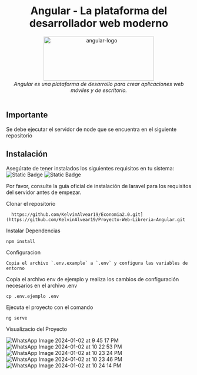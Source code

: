 <h1 align="center">Angular - La plataforma del desarrollador web moderno</h1>

<p align="center">
  <img src="https://miro.medium.com/v2/resize:fit:1358/1*rHhkqFJ0PVEMHwcHjJZaKA.png" alt="angular-logo" width="300px" height="120px"/>
  <br>
  <em>Angular es una plataforma de desarrollo para crear aplicaciones web móviles y de escritorio.
    <br> </em>
  <br>
</p>



## Importante

Se debe ejecutar el servidor de node que se encuentra en el siguiente repositorio

    
## Instalación
Asegúrate de tener instalados los siguientes requisitos en tu sistema:
<br>
<img alt="Static Badge" src="https://img.shields.io/badge/angular-version%2015.2.8-red">
<img alt="Static Badge" src="https://img.shields.io/badge/database-json%20server-yellow">

Por favor, consulte la guía oficial de instalación de laravel para los requisitos del servidor antes de empezar.

Clonar el repositorio

      https://github.com/KelvinAlvear19/Economia2.0.git](https://github.com/KelvinAlvear19/Proyecto-Web-Libreria-Angular.git

Instalar Dependencias

    npm install

Configuracion

    Copia el archivo `.env.example` a `.env` y configura las variables de entorno

Copia el archivo env de ejemplo y realiza los cambios de configuración necesarios en el archivo .env

    cp .env.ejemplo .env

Ejecuta el proyecto con el comando

    ng serve

Visualizacio del Proyecto


![WhatsApp Image 2024-01-02 at 9 45 17 PM](https://github.com/KelvinAlvear19/Proyecto-Web-Libreria-Angular/assets/84355086/e6df608a-b336-46b7-b4be-7b29d2d1ca8b)
![WhatsApp Image 2024-01-02 at 10 22 53 PM](https://github.com/KelvinAlvear19/Proyecto-Web-Libreria-Angular/assets/84355086/3875c1ae-360e-4625-8ebd-5bf7fd28aef4)
![WhatsApp Image 2024-01-02 at 10 23 24 PM](https://github.com/KelvinAlvear19/Proyecto-Web-Libreria-Angular/assets/84355086/20af3ce8-ba18-449d-a2ea-c47f6c0ac75d)
![WhatsApp Image 2024-01-02 at 10 23 46 PM](https://github.com/KelvinAlvear19/Proyecto-Web-Libreria-Angular/assets/84355086/889a05d6-2559-4317-a64c-062bc05bd17b)
![WhatsApp Image 2024-01-02 at 10 24 14 PM](https://github.com/KelvinAlvear19/Proyecto-Web-Libreria-Angular/assets/84355086/f6ec3ab3-ab4d-441f-bbc3-5285050c906f)
